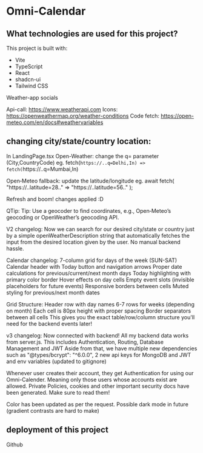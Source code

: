 # Omni-Calendar


## What technologies are used for this project?

This project is built with:

- Vite
- TypeScript
- React
- shadcn-ui
- Tailwind CSS

Weather-app socials

Api-call: https://www.weatherapi.com
Icons: https://openweathermap.org/weather-conditions
Code fetch: https://open-meteo.com/en/docs#weathervariables 

## changing city/state/country location:

In LandingPage.tsx
Open-Weather: change the q= parameter (City,CountryCode)
eg. fetch(`https://..q=Delhi,In) => fetch(`https://..q=Mumbai,In) 

Open‑Meteo fallback: update the latitude/longitude
eg. await fetch(
    "https://..latitude=28.." => "https://..latitude=56.."
);

Refresh and boom! changes applied :D

QTip: Tip: Use a geocoder to find coordinates, e.g., Open‑Meteo’s geocoding or OpenWeather’s geocoding API.

V2 changelog:
Now we can search for our desired city/state or country just by a simple openWeatherDescription string that automatically fetches the input from the desired location given by the user. No manual backend hassle.

Calendar changelog:
7-column grid for days of the week (SUN-SAT)
Calendar header with Today button and navigation arrows
Proper date calculations for previous/current/next month days
Today highlighting with primary color border
Hover effects on day cells
Empty event slots (invisible placeholders for future events)
Responsive borders between cells
Muted styling for previous/next month dates

Grid Structure:
Header row with day names
6-7 rows for weeks (depending on month)
Each cell is 80px height with proper spacing
Border separators between all cells
This gives you the exact table/row/column structure you'll need for the backend events later! 

v3 changelog:
Now connected with backend! 
All my backend data works from server.js. This includes Authentication, Routing, Database Management and JWT
Aside from that, we have multiple new dependencies such as "@types/bcrypt": "^6.0.0", 2 new api keys 
for MongoDB and JWT and env variables (updated to gitignore)

Whenever user creates their account, they get Authentication for using our Omni-Calender.
Meaning only those users whose accounts exist are allowed.
Private Policies, cookies and other important security docs have been generated. 
Make sure to read them!

Color has been updated as per the request.
Possible dark mode in future (gradient contrasts are hard to make)

## deployment of this project
Github
